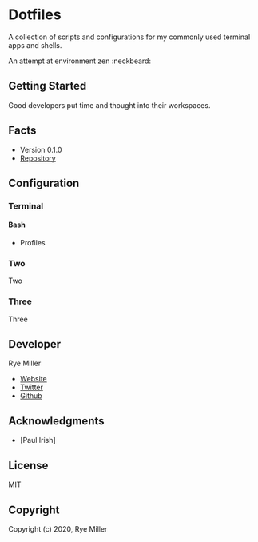 Dotfiles
========

A collection of scripts and configurations for my commonly used terminal apps
and shells.

An attempt at environment zen :neckbeard:


Getting Started
---------------

Good developers put time and thought into their workspaces.


Facts
-----

* Version 0.1.0
* [Repository](https://github.com/iods/dotfiles)


Configuration
-------------

### Terminal

#### Bash
 * Profiles


### Two

Two


### Three

Three


Developer
---------

Rye Miller
 * [Website](http://ryemiller.io)
 * [Twitter](https://twitter.com/ryemiller)
 * [Github](https://github.com/iods)


Acknowledgments
----------------
 * [Paul Irish]


License
-------

MIT


Copyright
---------

Copyright (c) 2020, Rye Miller
